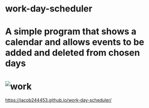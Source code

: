 # work-day-scheduler
# A simple program that shows a calendar and allows events to be added and deleted from chosen days
# ![work](https://user-images.githubusercontent.com/85600569/126917277-e53c8bbd-e5bf-4483-9252-42e407f06358.png)
https://jacob244453.github.io/work-day-scheduler/
